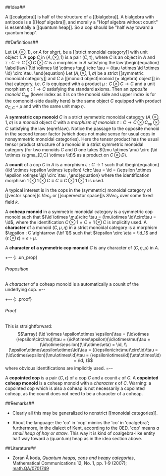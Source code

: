 ##Idea##

A [[coalgebra]] is half of the structure of a [[bialgebra]]. A bialgebra with antipode is a [[Hopf algebra]], and morally a "Hopf algebra without counit" is essentially a [[quantum heap]]. 
So a cop should be "half way toward a quantum heap".


##Definitions##

Let $(A,\otimes,1)$, or $A$ for short,
be a [[strict monoidal category]] with unit object $1$.
A __cop__ $C$ in $(A,\otimes, 1)$ is a pair
$(C,\tau)$, where $C$ is an object in $A$
and $\tau : C \rightarrow C \otimes C \otimes C$
is a morphism in $A$ satisfying the law
\begin{equation} \label{law}
(\id \otimes \id \otimes \tau) \circ \tau =
  (\tau \otimes \id \otimes \id) \circ \tau.
\end{equation}
Let $(A,\otimes,1,\sigma)$ be a strict [[symmetric monoidal
category]] and $C$ a [[monoid object|monoid (= algebra) object]] in that category, i.e.
$C$ is equipped with a product $\mu : C \otimes C \rightarrow C$
and a unit morphism $\eta : 1 \rightarrow C$ satisfying the
standard axioms.
Then an _opposite monoid_ $C_{op}$ (lower index as it is on the monoid side and upper index is for the comonoid-side duality here) is the same object $C$
equipped with product $\sigma_{C,C} \circ \mu$ and
with the same unit map $\eta$.

A __symmetric cop monoid__ $C$ in
a strict symmetric monoidal category $(A,\otimes,1,\sigma)$
is a _monoid_ object $C$ with a _morphism of monoids_
$\tau : C \rightarrow C \otimes C_{op} \otimes C$
satisfying the law (eqref:law). Notice the passage to the opposite monoid in the second tensor factor (which does not make sense for usual cops in nonsymmetric monoidal categories). 
Here the tensor product has the usual tensor product
structure of a monoid in a strict symmetric monoidal category (for two monoids $C$ and $D$ one takes $(\mu \otimes \mu) \circ (\id \otimes \sigma_{D,C} \otimes \id)$ as a product on $C \otimes D$).

A __counit__ of a cop $C$ in $A$ is a morphism
$\epsilon : C \rightarrow 1$ such that
\begin{equation}
 (\id \otimes \epsilon \otimes \epsilon) \circ \tau = \id = (\epsilon
\otimes \epsilon \otimes \id) \circ \tau ,
\end{equation}
where the identification morphism
$1 \otimes 1 \otimes C \equiv C
\equiv C \otimes 1 \otimes 1$ is used.

A typical interest is in the cops in the (symmetric) monoidal category of [[vector space]]s $Vec_k$ or [[supervector space]]s $SVec_k$ over some fixed field $k$.

A __coheap monoid__ in a symmetric monoidal category is a
symmetric cop monoid such that
$(\id \otimes \mu)\circ \tau = (\mu\otimes \id)\circ\tau = \id$,
where the identification $C\otimes 1 = C = 1\otimes C$
is implicitly used. A __character__ of a monoid $(C,\mu,\eta)$ in a strict monoidal category
is a morphism $\epsilon : C \rightarrow {\bf 1}$ such that
$\epsilon \circ \eta = \id_1$ and
$(\epsilon \otimes \epsilon) = \epsilon \circ\mu$.

A __character of a symmetric cop monoid__ $C$
is any character of $(C,\eta,\mu)$ in $A$.

+-- {: .un_prop}
###### Proposition

A _character_ of a coheap monoid
is a automatically a counit of the underlying cop.
=--

+-- {: .proof}
###### Proof

This is straightforward:
$$\array{
(\id \otimes \epsilon\otimes \epsilon)\tau =
(\id\otimes (\epsilon\circ\mu))\tau =
(\id\otimes\epsilon)(\id\otimes\mu)\tau =
(\id\otimes\epsilon)(\id\otimes\eta) = \id,
\\
(\epsilon\otimes\epsilon\otimes\id)\tau =
((\epsilon\circ\mu)\circ\id)\tau = (\id\otimes\epsilon)(\mu\otimes\id)\tau =
(\epsilon\otimes\id)(\eta\otimes\id) = \id,
}$$
where obvious identifications are implicitly
used.
=--

A __copointed cop__ is a pair $(C,\epsilon)$
of a cop $C$ and a counit $\epsilon$ of $C$.
A __copointed coheap monoid__ is a coheap monoid with
a _character_ $\epsilon$ of $C$. Warning: a copointed cop which is also a coheap is not necessarily a copointed coheap, as the counit does not
need to be a character of a coheap. 


##Remarks##

* Clearly all this may be generalized to nonstrict [[monoidal categories]].

* About the language: the 'co' in 'cop' mimics the 'co' in 'coalgebra';
furthermore, in the dialect of Kent, according to the OED,
'cop' means _a small heap of hay or straw_. This way it is kind of coalgebra-like entity half way toward a (quantum) heap as in the idea section above.


##Literature##

* Zoran Å koda, _Quantum heaps, cops and heapy categories_, Mathematical Communications 12, No. 1, pp. 1-9 (2007); [math.QA/0701749](http://www.arxiv.org/abs/math.QA/0701749) 